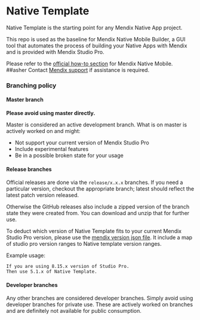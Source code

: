 # Native Template
 
Native Template is the starting point for any Mendix Native App project.
 
This repo is used as the baseline for Mendix Native Mobile Builder, a GUI tool that automates the process of building your Native Apps with Mendix and is provided with Mendix Studio Pro.
 
Please refer to the [official how-to section](https://docs.mendix.com/howto/mobile/native-mobile) for Mendix Native Mobile.
 ##asher
Contact [Mendix support](https://support.mendix.com/hc/en-us) if assistance is required.
 
### Branching policy
 
#### Master branch
 
**Please avoid using master directly.**
 
Master is considered an active development branch. What is on master is actively worked on and might:
- Not support your current version of Mendix Studio Pro
- Include experimental features
- Be in a possible broken state for your usage
 
#### Release branches
 
Official releases are done via the `release/x.x.x` branches. If you need a particular version, checkout the appropriate branch; latest should reflect the latest patch version released.
 
Otherwise the GitHub releases also include a zipped version of the branch state they were created from. You can download and unzip that for further use.
 
To deduct which version of Native Template fits to your current Mendix Studio Pro version, please use the [mendix version json file](https://github.com/mendix/native-template/blob/master/mendix_version.json). It include a map of studio pro version ranges to Native template version ranges.
 
Example usage:
```
If you are using 8.15.x version of Studio Pro.
Then use 5.1.x of Native Template.
```
 
#### Developer branches
 
Any other branches are considered developer branches.
Simply avoid using developer branches for private use. These are actively worked on branches and are definitely not available for public consumption.

